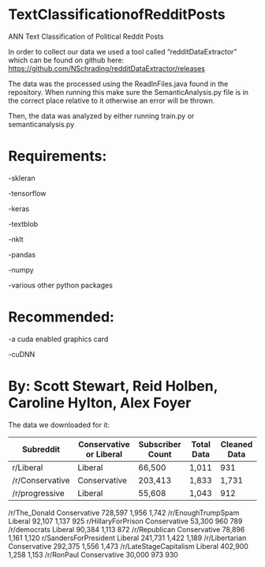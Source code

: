 # TextClassificationofRedditPosts
ANN Text Classification of Political Reddit Posts

In order to collect our data we used a tool called “redditDataExtractor” which can be found on github here: https://github.com/NSchrading/redditDataExtractor/releases

The data was the processed using the ReadInFiles.java found in the repository. When running this make sure the SemanticAnalysis.py file is in the correct place relative to it otherwise an error will be thrown.

Then, the data was analyzed by either running train.py or semanticanalysis.py 

# Requirements:
-skleran

-tensorflow

-keras

-textblob

-nklt

-pandas

-numpy

-various other python packages

# Recommended:
-a cuda enabled graphics card

-cuDNN

# By: Scott Stewart, Reid Holben, Caroline Hylton, Alex Foyer
The data we downloaded for it:


|Subreddit| Conservative or Liberal|Subscriber Count|Total Data |Cleaned Data|
|---------| -----------------------|----------------|-----------|------------|
|r/Liberal|Liberal|66,500|1,011|931|
|/r/Conservative|Conservative |203,413|1,833|1,731|
|/r/progressive|Liberal|55,608|1,043|912|
/r/The_Donald Conservative 728,597 1,956 1,742
/r/EnoughTrumpSpam Liberal 92,107 1,137 925
r/HillaryForPrison Conservative 53,300 960 789
/r/democrats Liberal 90,384 1,113 872
/r/Republican Conservative 78,896 1,161 1,120
r/SandersForPresident Liberal 241,731 1,422 1,189
/r/Libertarian Conservative 292,375 1,556 1,473
/r/LateStageCapitalism Liberal 402,900 1,258 1,153
/r/RonPaul Conservative 30,000 973 930

